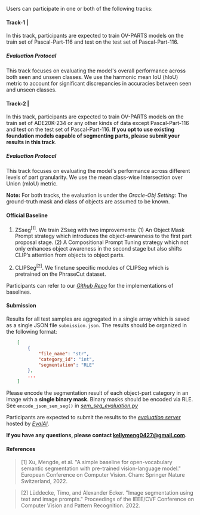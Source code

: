 Users can participate in one or both of the following tracks:

#### **Track-1 |** 

In this track, participants are expected to train OV-PARTS models on the train set of Pascal-Part-116 and test on the test set of Pascal-Part-116.

##### *Evaluation Protocal*
This track focuses on evaluating the model's overall performance across both seen and unseen classes. 
We use the harmonic mean IoU (hIoU) metric to account for significant discrepancies in accuracies between seen and unseen classes.

#### **Track-2 |** 

In this track, participants are expected to train OV-PARTS models on the train set of ADE20K-234 or any other kinds of data except Pascal-Part-116 and test on the test set of Pascal-Part-116. **If you opt to use existing foundation models capable of segmenting parts, please submit your results in this track**.

##### *Evaluation Protocal*
This track focuses on evaluating the model's performance across different levels of part granularity.
We use the mean class-wise Intersection over Union (mIoU) metric.

**Note:**
For both tracks, the evaluation is under the *Oracle-Obj Setting*: The ground-truth mask and class of objects are assumed to be known. 


#### **Official Baseline**
1. ZSseg<sup>[1]</sup>.
We train ZSseg with two improvements: (1) An Object Mask Prompt strategy which introduces the object-awareness to the first part proposal stage. (2) A Compositional Prompt Tuning strategy which not only enhances object awareness in the second stage but also shifts CLIP’s attention from objects to object parts.


2. CLIPSeg<sup>[2]</sup>.
We finetune specific modules of CLIPSeg which is pretrained on the PhraseCut dataset.

Participants can refer to our *[Github Repo](https://github.com/OpenRobotLab/OV_PARTS)* for the implementations of baselines. 

#### **Submission**

Results for all test samples are aggregated in a single array which is saved as a single JSON file `submission.json`.
The results should be organized in the following format:

```json
    [
        {  
            "file_name": "str",  
            "category_id": "int",
            "segmentation": "RLE"
        },
        ...
    ]
```

Please encode the segmentation result of each object-part category in an image with a **single binary mask**. 
Binary masks should be encoded via RLE. See `encode_json_sem_seg()` in *[sem_seg_evaluation.py](https://github.com/facebookresearch/detectron2/blob/b7c7f4ba82192ff06f2bbb162b9f67b00ea55867/detectron2/evaluation/sem_seg_evaluation.py#L232)*

Participants are expected to submit the results to the *[evaluation server](https://eval.ai/)* hosted by *[EvalAI](https://eval.ai/web/challenges/challenge-page/2283/overview)*. 

**If you have any questions, please contact kellymeng0427@gmail.com.**

#### References

> [1] Xu, Mengde, et al. "A simple baseline for open-vocabulary semantic segmentation with pre-trained vision-language model." European Conference on Computer Vision. Cham: Springer Nature Switzerland, 2022.

> [2] Lüddecke, Timo, and Alexander Ecker. "Image segmentation using text and image prompts." Proceedings of the IEEE/CVF Conference on Computer Vision and Pattern Recognition. 2022.
